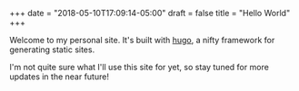 +++
date = "2018-05-10T17:09:14-05:00"
draft = false
title = "Hello World"
+++

Welcome to my personal site. It's built with [hugo](https://gohugo.io), a nifty framework for generating static sites.

I'm not quite sure what I'll use this site for yet, so stay tuned for more updates in the near future!
